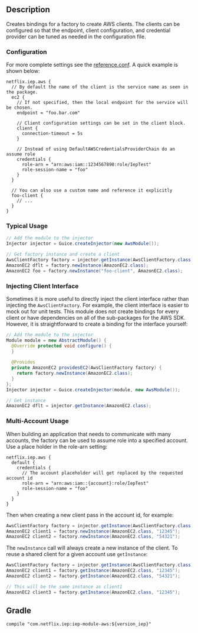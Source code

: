 
## Description

Creates bindings for a factory to create AWS clients. The clients can be configured
so that the endpoint, client configuration, and credential provider can be tuned as
needed in the configuration file.

### Configuration

For more complete settings see the [reference.conf](https://github.com/Netflix/iep/blob/master/iep-module-aws/src/main/resources/reference.conf).
A quick example is shown below:

```hocon
netflix.iep.aws {
  // By default the name of the client is the service name as seen in the package.
  ec2 {
    // If not specified, then the local endpoint for the service will be chosen.
    endpoint = "foo.bar.com"
    
    // Client configuration settings can be set in the client block.
    client {
      connection-timeout = 5s
    }
    
    // Instead of using DefaultAWSCredentialsProviderChain do an assume role
    credentials {
      role-arn = "arn:aws:iam::1234567890:role/IepTest"
      role-session-name = "foo"
    }
  }
  
  // You can also use a custom name and reference it explicitly
  foo-client {
    // ...
  }
}
```

### Typical Usage

```java
// Add the module to the injector
Injector injector = Guice.createInjector(new AwsModule());

// Get factory instance and create a client
AwsClientFactory factory = injector.getInstance(AwsClientFactory.class);
AmazonEC2 dflt = factory.newInstance(AmazonEC2.class);
AmazonEC2 foo = factory.newInstance("foo-client", AmazonEC2.class);
```

### Injecting Client Interface

Sometimes it is more useful to directly inject the client interface rather than injecting the
`AwsClientFactory`. For example, the client interface is easier to mock out for unit tests.
This module does not create bindings for every client or have dependencies on all of the
sub-packages for the AWS SDK. However, it is straightforward to create a binding for the
interface yourself:

```java
// Add the module to the injector
Module module = new AbstractModule() {
  @Override protected void configure() {
  }
      
  @Provides
  private AmazonEC2 providesEC2(AwsClientFactory factory) {
    return factory.newInstance(AmazonEC2.class);
  }
};
Injector injector = Guice.createInjector(module, new AwsModule());

// Get instance
AmazonEC2 dflt = injector.getInstance(AmazonEC2.class);
```

### Multi-Account Usage

When building an application that needs to communicate with many accounts, the factory can be
used to assume role into a specified account. Use a place holder in the role-arn setting:

```hocon
netflix.iep.aws {
  default {
    credentials {
      // The account placeholder will get replaced by the requested account id
      role-arn = "arn:aws:iam::{account}:role/IepTest"
      role-session-name = "foo"
    }
  }
}
```

Then when creating a new client pass in the account id, for example:

```java
AwsClientFactory factory = injector.getInstance(AwsClientFactory.class);
AmazonEC2 client1 = factory.newInstance(AmazonEC2.class, "12345");
AmazonEC2 client2 = factory.newInstance(AmazonEC2.class, "54321");
```

The `newInstance` call will always create a new instance of the client. To reuse a shared client
for a given account use `getInstance`:

```java
AwsClientFactory factory = injector.getInstance(AwsClientFactory.class);
AmazonEC2 client1 = factory.getInstance(AmazonEC2.class, "12345");
AmazonEC2 client2 = factory.getInstance(AmazonEC2.class, "54321");

// This will be the same instance as client1
AmazonEC2 client3 = factory.getInstance(AmazonEC2.class, "12345");
```

## Gradle

```
compile "com.netflix.iep:iep-module-aws:${version_iep}"
```
